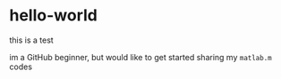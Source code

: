 # hello-world
this is a test

im a GitHub beginner, but would like to get started sharing my `matlab.m` codes 
